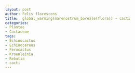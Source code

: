 ```yaml
---
layout: post
author: Felis florescens
title:  global_warming(marenostrum_boreale(flora)) ⇒ cacti
categories:
- Plantae
- Cactaceae
tags:
- Echinocactus
- Echinocereus
- Ferocactus
- Kroenleinia
- Rebutia
- cacti
---
```



